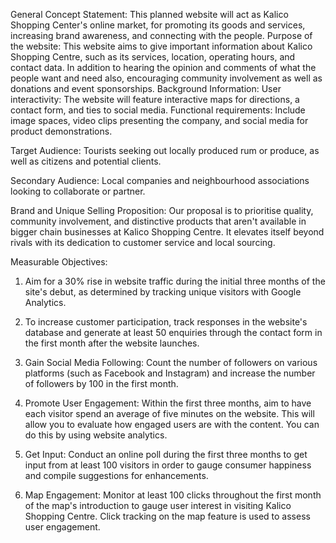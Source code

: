 General Concept Statement: This planned website will act as Kalico Shopping Center's online market, for promoting its goods and services, increasing brand awareness, and connecting with the people.
Purpose of the website: This website aims to give important information about Kalico Shopping Centre, such as its services, location, operating hours, and contact data. In addition to hearing the opinion and comments of what the people want and need also, encouraging community involvement as well as donations and event sponsorships.
Background Information:
User interactivity: The website will feature interactive maps for directions, a contact form, and ties to social media.
Functional requirements: Include image spaces, video clips presenting the company, and social media for product demonstrations.

Target Audience: Tourists seeking out locally produced rum or produce, as well as citizens and potential clients. 

Secondary Audience: Local companies and neighbourhood associations looking to collaborate or partner. 

Brand and Unique Selling Proposition: Our proposal is to prioritise quality, community involvement, and distinctive products that aren't available in bigger chain businesses at Kalico Shopping Centre. It elevates itself beyond rivals with its dedication to customer service and local sourcing. 


Measurable Objectives:
1.	Aim for a 30% rise in website traffic during the initial three months of the site's debut, as determined by tracking unique visitors with Google Analytics.

2.	To increase customer participation, track responses in the website's database and generate at least 50 enquiries through the contact form in the first month after the website launches.

3.	Gain Social Media Following: Count the number of followers on various platforms (such as Facebook and Instagram) and increase the number of followers by 100 in the first month.

4.	Promote User Engagement: Within the first three months, aim to have each visitor spend an average of five minutes on the website. This will allow you to evaluate how engaged users are with the content. You can do this by using website analytics.


5.	Get Input: Conduct an online poll during the first three months to get input from at least 100 visitors in order to gauge consumer happiness and compile suggestions for enhancements.

6.	Map Engagement: Monitor at least 100 clicks throughout the first month of the map's introduction to gauge user interest in visiting Kalico Shopping Centre. Click tracking on the map feature is used to assess user engagement.

